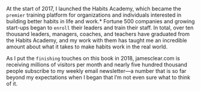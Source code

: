 At the start of 2017, I launched the Habits Academy, which became
the `premier` training platform for organizations and individuals
interested in building better habits in life and work.* Fortune 500
companies and growing start-ups began to `enroll` their leaders and
train their staff. In total, over ten thousand leaders, managers,
coaches, and teachers have graduated from the Habits Academy, and
my work with them has taught me an incredible amount about what it
takes to make habits work in the real world.

As I put the `finishing` touches on this book in 2018, jamesclear.com
is receiving millions of visitors per month and nearly five hundred
thousand people subscribe to my weekly email newsletter—a number
that is so far beyond my expectations when I began that I’m not even
sure what to think of it.